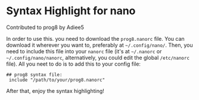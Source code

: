 # Syntax Highlight for **nano**

 Contributed to prog8 by Adiee5

In order to use this. you need to download the `prog8.nanorc` file. You can download it wherever you want to, 
preferably at `~/.config/nano/`. Then, you need to include this file into your `nanorc` file 
(it's at `~/.nanorc` or `~/.config/nano/nanorc`, alternatively, you could edit the global `/etc/nanorc` file).
All you neet to do is to add this to your config file:

```nanorc
## prog8 syntax file:
 include "/path/to/your/prog8.nanorc"
```
After that, enjoy the syntax highlighting!
